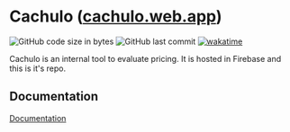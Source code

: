 
# Cachulo ([cachulo.web.app](https://cachulo.web.app/))
![GitHub code size in bytes](https://img.shields.io/github/languages/code-size/alexandre97costa/cachulo?style=flat-square)
![GitHub last commit](https://img.shields.io/github/last-commit/alexandre97costa/cachulo?style=flat-square)
[![wakatime](https://wakatime.com/badge/user/2f5329f4-03aa-46b3-bb38-1e01dfb6f834/project/eb0d9d3e-9280-4658-a63a-31eb527a87b6.svg)](https://wakatime.com/badge/user/2f5329f4-03aa-46b3-bb38-1e01dfb6f834/project/eb0d9d3e-9280-4658-a63a-31eb527a87b6?style=flat-square)

Cachulo is an internal tool to evaluate pricing. It is hosted in Firebase and this is it's repo.



## Documentation

[Documentation]()

